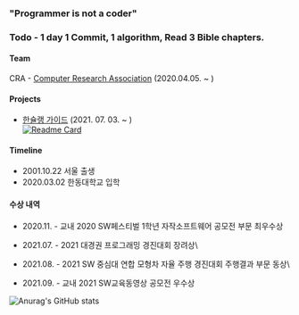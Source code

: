### "Programmer is not a coder"

### Todo - 1 day 1 Commit, 1 algorithm, Read 3 Bible chapters.

#### Team
CRA - [Computer Research Association](https://cra16.github.io/) (2020.04.05. ~ )

#### Projects
- [한슐랭 가이드](https://github.com/marunemo/Hanchelin_Guide) (2021. 07. 03. ~ )\
[![Readme Card](https://github-readme-stats.vercel.app/api/pin/?username=marunemo&repo=Hanchelin_Guide&theme=react)](https://github.com/marunemo/Hanchelin_Guide)

#### Timeline
- 2001.10.22 서울 출생
- 2020.03.02 한동대학교 입학

#### 수상 내역
- 2020.11. - 교내 2020 SW페스티벌 1학년 자작소프트웨어 공모전 부문 최우수상

- 2021.07. - 2021 대경권 프로그래밍 경진대회 장려상\
- 2021.08. - 2021 SW 중심대 연합 모형차 자율 주행 경진대회 주행결과 부문 동상\
- 2021.09. - 교내 2021 SW교육동영상 공모전 우수상

![Anurag's GitHub stats](https://github-readme-stats.vercel.app/api?username=seokmin01&show_icons=true&theme=radical)
<!--
**seokmin01/seokmin01** is a ✨ _special_ ✨ repository because its `README.md` (this file) appears on your GitHub profile.

Here are some ideas to get you started:

- 🔭 I’m currently working on ...
- 🌱 I’m currently learning ...
- 👯 I’m looking to collaborate on ...
- 🤔 I’m looking for help with ...
- 💬 Ask me about ...
- 📫 How to reach me: ...
- 😄 Pronouns: ...
- ⚡ Fun fact: ...
-->
